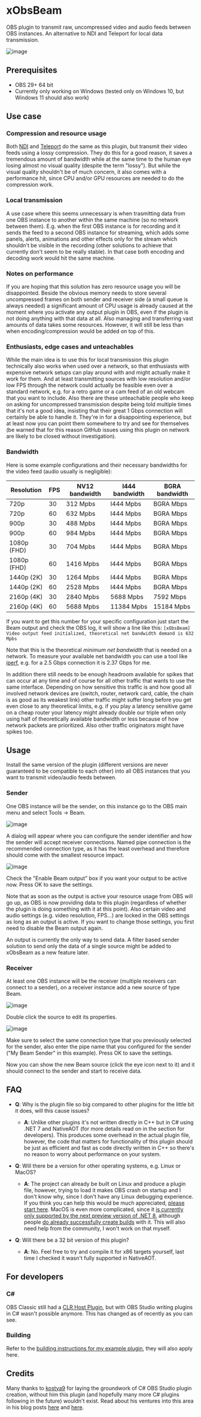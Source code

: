 # xObsBeam
OBS plugin to transmit raw, uncompressed video and audio feeds between OBS instances. An alternative to NDI and Teleport for local data transmission.

![image](https://user-images.githubusercontent.com/528974/229695123-33b165ba-019a-48ce-9197-3d203627352b.png)

## Prerequisites
- OBS 29+ 64 bit
- Currently only working on Windows (tested only on Windows 10, but Windows 11 should also work)

## Use case
### Compression and resource usage
Both [NDI](https://github.com/obs-ndi/obs-ndi) and [Teleport](https://github.com/fzwoch/obs-teleport) do the same as this plugin, but transmit their video feeds using a lossy compression. They do this for a good reason, it saves a tremendous amount of bandwidth while at the same time to the human eye losing almost no visual quality (despite the term "lossy"). But while the visual quality shouldn't be of much concern, it also comes with a performance hit, since CPU and/or GPU resources are needed to do the compression work.

### Local transmission
A use case where this seems unnecessary is when trasmitting data from one OBS instance to another within the same machine (so no network between them). E.g. when the first OBS instance is for recording and it sends the feed to a second OBS instance for streaming, which adds some panels, alerts, animations and other effects only for the stream which shouldn't be visible in the recording (other solutions to achieve that currently don't seem to be really stable). In that case both encoding and decoding work would hit the same machine.

### Notes on performance
If you are hoping that this solution has zero resource usage you will be disappointed. Beside the obvious memory needs to store several uncompressed frames on both sender and receiver side (a small queue is always needed) a significant amount of CPU usage is already caused at the moment where you activate any output plugin in OBS, even if the plugin is not doing anything with that data at all. Also managing and transferring vast amounts of data takes some resources. However, it will still be less than when encoding/compression would be added on top of this.

### Enthusiasts, edge cases and unteachables
While the main idea is to use this for local transmission this plugin technically also works when used over a network, so that enthusiasts with expensive network setups can play around with and might actually make it work for them. And at least transmitting sources with low resolution and/or low FPS through the network could actually be feasible even over a standard network, e.g. for a retro game or a cam feed of an old webcam that you want to include.
Also there are these unteachable people who keep on asking for uncompressed transmission despite being told multiple times that it's not a good idea, insisting that their great 1 Gbps connection will certainly be able to handle it. They're in for a disappointing experience, but at least now you can point them somewhere to try and see for themselves (be warned that for this reason GitHub issues using this plugin on network are likely to be closed without investigation).

### Bandwidth
Here is some example configurations and their necessary bandwidths for the video feed (audio usually is negligible):

| Resolution | FPS | NV12 bandwidth | I444 bandwidth | BGRA bandwidth |
| --- | --- | --- | --- | --- |
| 720p | 30 | 312 Mpbs | I444 Mpbs | BGRA Mbps |
| 720p | 60 | 632 Mpbs | I444 Mpbs | BGRA Mbps |
| 900p | 30 | 488 Mpbs | I444 Mpbs | BGRA Mbps |
| 900p | 60 | 984 Mpbs | I444 Mpbs | BGRA Mbps |
| 1080p (FHD) | 30 | 704 Mpbs | I444 Mpbs | BGRA Mbps |
| 1080p (FHD) | 60 | 1416 Mpbs | I444 Mpbs | BGRA Mbps |
| 1440p (2K) | 30 | 1264 Mpbs | I444 Mpbs | BGRA Mbps |
| 1440p (2K) | 60 | 2528 Mpbs | I444 Mpbs | BGRA Mbps |
| 2160p (4K) | 30 | 2840 Mpbs | 5688 Mpbs | 7592 Mbps |
| 2160p (4K) | 60 | 5688 Mpbs | 11384 Mpbs | 15184 Mpbs |

If you want to get this number for your specific configuration just start the Beam output and check the OBS log, it will show a line like this:
`[xObsBeam] Video output feed initialized, theoretical net bandwidth demand is 632 Mpbs`

Note that this is the theoretical *minimum net bandwidth* that is needed on a network. To measure your available net bandwidth you can use a tool like [iperf](https://iperf.fr), e.g. for a 2.5 Gbps connection it is 2.37 Gbps for me.

In addition there still needs to be enough headroom available for spikes that can occur at any time and of course for all other traffic that wants to use the same interface. Depending on how sensitive this traffic is and how good all involved network devices are (switch, router, network card, cable, the chain is as good as its weakest link) other traffic might suffer long before you get even close to any theoretical limits, e.g. if you play a latency sensitive game on a cheap router your latency might already double our triple when only using half of theoretically available bandwidth or less because of how network packets are prioritized. Also other traffic originators might have spikes too.

## Usage
Install the same version of the plugin (different versions are never guaranteed to be compatible to each other) into all OBS instances that you want to transmit video/audio feeds between.

### Sender
One OBS instance will be the sender, on this instance go to the OBS main menu and select Tools -> Beam.

![image](https://user-images.githubusercontent.com/528974/229874785-8a504ebf-a743-4714-8acd-39651784d1c9.png)

A dialog will appear where you can configure the sender identifier and how the sender will accept receiver connections. Named pipe connection is the recommended connection type, as it has the least overhead and therefore should come with the smallest resource impact.

![image](https://user-images.githubusercontent.com/528974/229875292-ef1cd3e0-4249-4b37-81e0-874c39b7282b.png)

Check the "Enable Beam output" box if you want your output to be active now. Press OK to save the settings.

Note that as soon as the output is active your resource usage from OBS will go up, as OBS is now providing data to this plugin (regardless of whether the plugin is doing something with it at this point). Also certain video and audio settings (e.g. video resolution, FPS...) are locked in the OBS settings as long as an output is active. If you want to change those settings, you first need to disable the Beam output again.

An output is currently the only way to send data. A filter based sender solution to send only the data of a single source might be added to xObsBeam as a new feature later.

### Receiver
At least one OBS instance will be the receiver (multiple receivers can connect to a sender), on a receiver instance add a new source of type Beam.

![image](https://user-images.githubusercontent.com/528974/229876072-47b20f3b-bac9-4b5d-ba99-8738aa43a14d.png)

Double click the source to edit its properties.

![image](https://user-images.githubusercontent.com/528974/229876431-08f94b22-2a2a-4b69-960f-823d933830ca.png)

Make sure to select the same connection type that you previously selected for the sender, also enter the pipe name that you configured for the sender ("My Beam Sender" in this example). Press OK to save the settings.

Now you can show the new Beam source (click the eye icon next to it) and it should connect to the sender and start to receive data.


## FAQ
- **Q**: Why is the plugin file so big compared to other plugins for the little bit it does, will this cause issues?
  - **A**: Unlike other plugins it's not written directly in C++ but in C# using .NET 7 and NativeAOT (for more details read on in the section for developers). This produces some overhead in the actual plugin file, however, the code that matters for functionality of this plugin should be just as efficient and fast as code directly written in C++ so there's no reason to worry about performance on your system.

- **Q**: Will there be a version for other operating systems, e.g. Linux or MacOS?
  - **A**: The project can already be built on Linux and produce a plugin file, however, trying to load it makes OBS crash on startup and I don't know why, since I don't have any Linux debugging experience. If you think you can help this would be much appreciated, [please start here](https://github.com/YorVeX/ObsCSharpExample/issues/2).
  MacOS is even more complicated, since it [is currently only supported by the next preview version of .NET 8](https://learn.microsoft.com/en-us/dotnet/core/deploying/native-aot/#platformarchitecture-restrictions), although people [do already successfully create builds](https://github.com/dotnet/runtime/issues/79253) with it. This will also need help from the community, I won't work on that myself.

- **Q**: Will there be a 32 bit version of this plugin?
  - **A**: No. Feel free to try and compile it for x86 targets yourself, last time I checked it wasn't fully supported in NativeAOT.


## For developers
### C#
OBS Classic still had a [CLR Host Plugin](https://obsproject.com/forum/resources/clr-host-plugin.21/), but with OBS Studio writing plugins in C# wasn't possible anymore. This has changed as of recently as you can see.

### Building
Refer to the [building instructions for my example plugin](https://github.com/YorVeX/ObsCSharpExample#building), they will also apply here.

## Credits
Many thanks to [kostya9](https://github.com/kostya9) for laying the groundwork of C# OBS Studio plugin creation, without him this plugin (and hopefully many more C# plugins following in the future) wouldn't exist. Read about his ventures into this area in his blog posts [here](https://sharovarskyi.com/blog/posts/dotnet-obs-plugin-with-nativeaot/) and [here](https://sharovarskyi.com/blog/posts/clangsharp-dotnet-interop-bindings/). 
